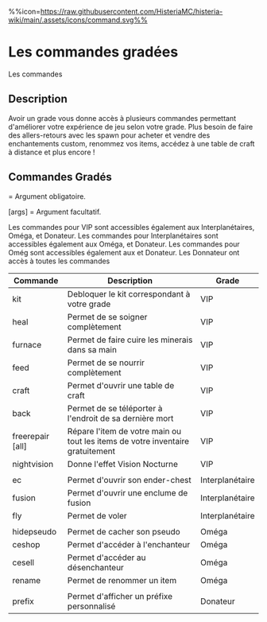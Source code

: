 %%icon=https://raw.githubusercontent.com/HisteriaMC/histeria-wiki/main/.assets/icons/command.svg%%

# Les commandes gradées
Les commandes 

## Description
Avoir un grade vous donne accès à plusieurs commandes permettant d'améliorer votre expérience de jeu selon votre grade. Plus besoin de faire des allers-retours avec les spawn pour acheter et vendre des enchantements custom,  renommez vos items, accédez à une table de craft à distance et plus encore !

## Commandes Gradés

<args> = Argument obligatoire.

[args] = Argument facultatif.

Les commandes pour VIP sont accessibles également aux Interplanétaires, Oméga, et Donateur.
Les commandes pour Interplanétaires sont accessibles également aux Oméga, et Donateur.
Les commandes pour Omég sont accessibles également aux et Donateur.
Les Donnateur ont accès à toutes les commandes

| Commande | Description | Grade |
| --- | --- | --- |
|kit|Debloquer le kit correspondant à votre grade| VIP |
|heal|Permet de se soigner complètement| VIP |
|furnace|Permet de faire cuire les minerais dans sa main| VIP |
|feed|Permet de se nourrir complètement| VIP |
|craft|Permet d'ouvrir une table de craft| VIP |
|back|Permet de se téléporter à l'endroit de sa dernière mort| VIP |
|freerepair [all] | Répare l'item de votre main ou tout les items de votre inventaire gratuitement | VIP |
|nightvision | Donne l'effet Vision Nocturne | VIP|
|||
|ec|Permet d'ouvrir son ender-chest| Interplanétaire |
|fusion|Permet d'ouvrir une enclume de fusion| Interplanétaire |
|fly|Permet de voler| Interplanétaire |
|||
|hidepseudo|Permet de cacher son pseudo| Oméga |
|ceshop |Permet d'accéder à l'enchanteur | Oméga |
|cesell |Permet d'accéder au désenchanteur | Oméga |
|rename <nom>|Permet de renommer un item| Oméga |
|||
|prefix <prefix> |Permet d'afficher un préfixe personnalisé| Donateur |